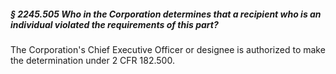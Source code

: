 ##### § 2245.505 Who in the Corporation determines that a recipient who is an individual violated the requirements of this part? #####

The Corporation's Chief Executive Officer or designee is authorized to make the determination under 2 CFR 182.500.
